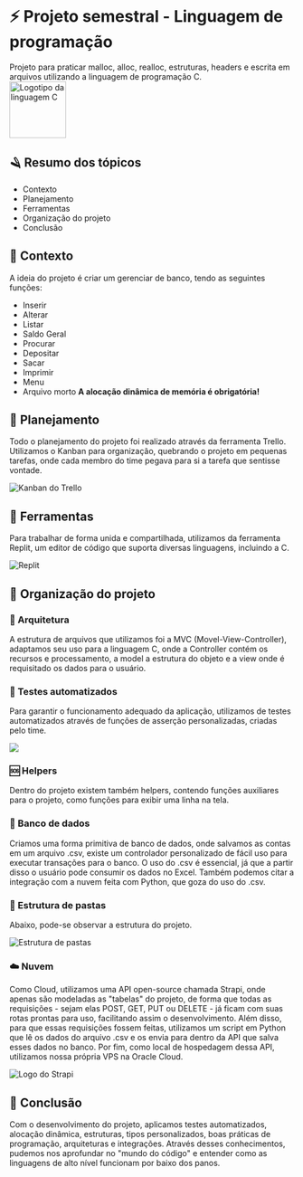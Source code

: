 # ⚡ Projeto semestral  - Linguagem de programação
Projeto para praticar malloc, alloc, realloc, estruturas, headers e escrita em arquivos utilizando a linguagem de programação C.
<br>
<img src="https://upload.wikimedia.org/wikipedia/commons/3/35/The_C_Programming_Language_logo.svg" width="100" alt="Logotipo da linguagem C"/>

## 🪒 Resumo dos tópicos
- Contexto
- Planejamento
- Ferramentas
- Organização do projeto
- Conclusão

## 📕 Contexto
A ideia do projeto é criar um gerenciar de banco, tendo as seguintes funções:
- Inserir
- Alterar
- Listar
- Saldo Geral
- Procurar
- Depositar
- Sacar
- Imprimir
- Menu
- Arquivo morto
**A alocação dinâmica de memória é obrigatória!**

## 💭 Planejamento
Todo o planejamento do projeto foi realizado através da ferramenta Trello. Utilizamos o Kanban para organização, quebrando o projeto em pequenas tarefas, onde cada membro do time pegava para si a tarefa que sentisse vontade.

<img src="https://raw.githubusercontent.com/manzolimatheus/projeto-lpl/main/public/img/Trello.jpg" alt="Kanban do Trello"/>

## 🔧 Ferramentas

Para trabalhar de forma unida e compartilhada, utilizamos da ferramenta Replit, um editor de código que suporta diversas linguagens, incluindo a C.

<img src="https://replit.com/public/images/ogBanner.png" alt="Replit"/>

## 💼 Organização do projeto

### 🏯 Arquitetura
A estrutura de arquivos que utilizamos foi a MVC (Movel-View-Controller), adaptamos seu uso para a linguagem C, onde a Controller contém os recursos e processamento, a model a estrutura do objeto e a view onde é requisitado os dados para o usuário.

### 🤖 Testes automatizados
Para garantir o funcionamento adequado da aplicação, utilizamos de testes automatizados através de funções de asserção personalizadas, criadas pelo time.

<img src="https://raw.githubusercontent.com/manzolimatheus/projeto-lpl/main/public/img/Testes.jpg">

### 🆘 Helpers
Dentro do projeto existem também helpers, contendo funções auxiliares para o projeto, como funções para exibir uma linha na tela.

### 🎲 Banco de dados
Criamos uma forma primitiva de banco de dados, onde salvamos as contas em um arquivo .csv, existe um controlador personalizado de fácil uso para executar transações para o banco. O uso do .csv é essencial, já que a partir disso o usuário pode consumir os dados no Excel. Também podemos citar a integração com a nuvem feita com Python, que goza do uso do .csv.

### 📁 Estrutura de pastas
Abaixo, pode-se observar a estrutura do projeto.

<img src="https://github.com/manzolimatheus/projeto-lpl/blob/main/public/img/Pastas.jpg?raw=true" alt="Estrutura de pastas" />

### ☁️ Nuvem
Como Cloud, utilizamos uma API open-source chamada Strapi, onde apenas são modeladas as "tabelas" do projeto, de forma que todas as requisições - sejam elas POST, GET, PUT ou DELETE - já ficam com suas rotas prontas para uso, facilitando assim o desenvolvimento. Além disso, para que essas requisições fossem feitas, utilizamos um script em Python que lê os dados do arquivo .csv e os envia para dentro da API que salva esses dados no banco.
Por fim, como local de hospedagem dessa API, utilizamos nossa própria VPS na Oracle Cloud.

<img src="https://github.com/manzolimatheus/projeto-lp/blob/main/public/img/logo%20strapi.jpg?raw=true" alt="Logo do Strapi">


## 🌱 Conclusão
Com o desenvolvimento do projeto, aplicamos testes automatizados, alocação dinâmica, estruturas, tipos personalizados, boas práticas de programação, arquiteturas e integrações. Através desses conhecimentos, pudemos nos aprofundar no "mundo do código" e entender como as linguagens de alto nível funcionam por baixo dos panos.
